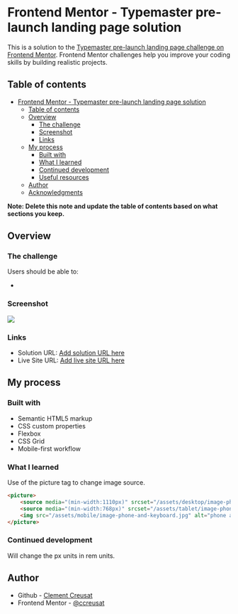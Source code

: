 # Frontend Mentor - Typemaster pre-launch landing page solution

This is a solution to the [Typemaster pre-launch landing page challenge on Frontend Mentor](). Frontend Mentor challenges help you improve your coding skills by building realistic projects.

## Table of contents

- [Frontend Mentor - Typemaster pre-launch landing page solution](#frontend-mentor---typemaster-pre-launch-landing-page-solution)
  - [Table of contents](#table-of-contents)
  - [Overview](#overview)
    - [The challenge](#the-challenge)
    - [Screenshot](#screenshot)
    - [Links](#links)
  - [My process](#my-process)
    - [Built with](#built-with)
    - [What I learned](#what-i-learned)
    - [Continued development](#continued-development)
    - [Useful resources](#useful-resources)
  - [Author](#author)
  - [Acknowledgments](#acknowledgments)

**Note: Delete this note and update the table of contents based on what sections you keep.**

## Overview

### The challenge

Users should be able to:

-

### Screenshot

![](./assets/solution.jpg)

### Links

- Solution URL: [Add solution URL here](https://your-solution-url.com)
- Live Site URL: [Add live site URL here](https://ccreusat-typemaster-landing.vercel.app/)

## My process

### Built with

- Semantic HTML5 markup
- CSS custom properties
- Flexbox
- CSS Grid
- Mobile-first workflow


### What I learned

Use of the picture tag to change image source. 

```html
<picture>
	<source media="(min-width:1110px)" srcset="/assets/desktop/image-phone-and-keyboard.jpg">
	<source media="(min-width:768px)" srcset="/assets/tablet/image-phone-and-keyboard.jpg">
	<img src="/assets/mobile/image-phone-and-keyboard.jpg" alt="phone and keyboard">
</picture>
```

### Continued development

Will change the px units in rem units.

## Author

- Github - [Clement Creusat](https://github.com/ccreusat)
- Frontend Mentor - [@ccreusat](https://www.frontendmentor.io/profile/ccreusat)